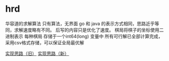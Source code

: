 # hrd

华容道的求解算法
只有算法，无界面
go 和 java 的表示方式相同，思路近乎等同，求解速度略有不同。
后写的内容只是优化了速度。
棋局将棋子的坐标使用二进制表示 每种棋局 存储于一个int64(long) 变量中
所有可行解已全部计算完成，采用csv格式存储，可以保证全局最优解

[实现思路（旧）](https://github.com/formatjn2019/myblog/blob/main/docs/%E5%B0%8F%E7%A8%8B%E5%BA%8F/%E5%8D%8E%E5%AE%B9%E9%81%93%E7%9A%84%E7%AE%97%E6%B3%95%E5%AE%9E%E7%8E%B0.md)
[实现思路（新）](https://github.com/formatjn2019/myblog/blob/main/docs/%E5%B0%8F%E7%A8%8B%E5%BA%8F/%E5%8D%8E%E5%AE%B9%E9%81%93%E7%9A%84%E6%B1%82%E8%A7%A3%E7%AE%97%E6%B3%95%E9%87%8D%E5%86%99.md)
